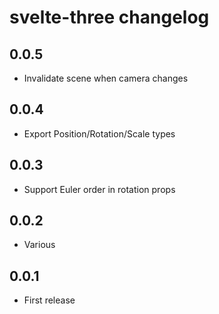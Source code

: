 # svelte-three changelog

## 0.0.5

- Invalidate scene when camera changes

## 0.0.4

- Export Position/Rotation/Scale types

## 0.0.3

- Support Euler order in rotation props

## 0.0.2

- Various

## 0.0.1

- First release
